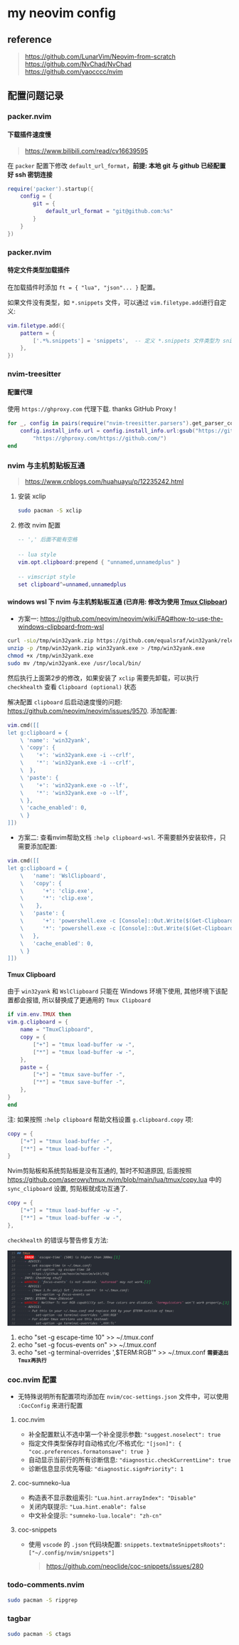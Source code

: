 <!-- markdownlint-disable MD013 -->
# my neovim config

## reference

> <https://github.com/LunarVim/Neovim-from-scratch>  
> <https://github.com/NvChad/NvChad>  
> <https://github.com/yaocccc/nvim>

## 配置问题记录

### packer.nvim

#### 下载插件速度慢

> <https://www.bilibili.com/read/cv16639595>

在 `packer` 配置下修改 `default_url_format`，**前提: 本地 git 与 github 已经配置好 ssh 密钥连接**

```lua
require('packer').startup({
    config = {
        git = {
            default_url_format = "git@github.com:%s"
        }
    }
})
```

### packer.nvim

#### 特定文件类型加载插件

在加载插件时添加 `ft = { "lua", "json"... }` 配置。

如果文件没有类型，如 `*.snippets` 文件，可以通过 `vim.filetype.add`进行自定义:

```lua
vim.filetype.add({
    pattern = {
        ['.*%.snippets'] = 'snippets',  -- 定义 *.snippets 文件类型为 snippets
    },
})
```

### nvim-treesitter

#### 配置代理

使用 `https://ghproxy.com` 代理下载. thanks GitHub Proxy !

```lua
for _, config in pairs(require("nvim-treesitter.parsers").get_parser_configs()) do
    config.install_info.url = config.install_info.url:gsub("https://github.com/",
        "https://ghproxy.com/https://github.com/")
end
```

### nvim 与主机剪贴板互通

> <https://www.cnblogs.com/huahuayu/p/12235242.html>

1. 安装 xclip

    ```sh
    sudo pacman -S xclip
    ````

2. 修改 nvim 配置

    ```lua
    -- ',' 后面不能有空格

    -- lua style
    vim.opt.clipboard:prepend { "unnamed,unnamedplus" }

    -- vimscript style
    set clipboard^=unnamed,unnamedplus
    ```

#### windows wsl 下 nvim 与主机剪贴板互通 (**已弃用: 修改为使用 [Tmux Clipboar](#tmux-clipboard)**)

- 方案一: <https://github.com/neovim/neovim/wiki/FAQ#how-to-use-the-windows-clipboard-from-wsl>

```sh
curl -sLo/tmp/win32yank.zip https://github.com/equalsraf/win32yank/releases/download/v0.0.4/win32yank-x64.zip
unzip -p /tmp/win32yank.zip win32yank.exe > /tmp/win32yank.exe
chmod +x /tmp/win32yank.exe
sudo mv /tmp/win32yank.exe /usr/local/bin/
```

然后执行上面第2步的修改，如果安装了 `xclip` 需要先卸载，可以执行 `checkhealth` 查看 `Clipboard (optional)` 状态

解决配置 `clipboard` 后启动速度慢的问题: <https://github.com/neovim/neovim/issues/9570>. 添加配置:

```lua
vim.cmd([[
let g:clipboard = {
    \ 'name': 'win32yank',
    \ 'copy': {
    \    '+': 'win32yank.exe -i --crlf',
    \    '*': 'win32yank.exe -i --crlf',
    \  },
    \ 'paste': {
    \    '+': 'win32yank.exe -o --lf',
    \    '*': 'win32yank.exe -o --lf',
    \ },
    \ 'cache_enabled': 0,
    \ }
]])
```

- 方案二: 查看nvim帮助文档 `:help clipboard-wsl`. 不需要额外安装软件，只需要添加配置:

```lua
vim.cmd([[
let g:clipboard = {
    \   'name': 'WslClipboard',
    \   'copy': {
    \      '+': 'clip.exe',
    \      '*': 'clip.exe',
    \    },
    \   'paste': {
    \      '+': 'powershell.exe -c [Console]::Out.Write($(Get-Clipboard -Raw).tostring().replace("`r", ""))',
    \      '*': 'powershell.exe -c [Console]::Out.Write($(Get-Clipboard -Raw).tostring().replace("`r", ""))',
    \   },
    \   'cache_enabled': 0,
    \ }
]])
```

#### Tmux Clipboard

由于 `win32yank` 和 `WslClipboard` 只能在 Windows 环境下使用, 其他环境下该配置都会报错, 所以替换成了更通用的 `Tmux Clipboard`

```lua
if vim.env.TMUX then
vim.g.clipboard = {
    name = "TmuxClipboard",
    copy = {
        ["+"] = "tmux load-buffer -w -",
        ["*"] = "tmux load-buffer -w -",
    },
    paste = {
        ["+"] = "tmux save-buffer -",
        ["*"] = "tmux save-buffer -",
    },
}
end
```

注: 如果按照 `:help clipboard` 帮助文档设置 `g.clipboard.copy` 项:

```lua
copy = {
    ["+"] = "tmux load-buffer -",
    ["*"] = "tmux load-buffer -",
}
```

Nvim剪贴板和系统剪贴板是没有互通的, 暂时不知道原因, 后面按照 <https://github.com/aserowy/tmux.nvim/blob/main/lua/tmux/copy.lua> 中的 `sync_clipboard` 设置, 剪贴板就成功互通了.

```lua
copy = {
    ["+"] = "tmux load-buffer -w -",
    ["*"] = "tmux load-buffer -w -",
},
```

`checkhealth` 的错误与警告修复方法:

![Nvim-Tmux-CheckHealth](images/nvim-tmux-checkhealth.png)

1. echo "set -g escape-time 10" >> ~/.tmux.conf
2. echo "set -g focus-events on" >> ~/.tmux.conf
3. echo "set -g terminal-overrides ',$TERM:RGB'" >> ~/.tmux.conf    **`需要退出Tmux再执行`**

### coc.nvim 配置

- 无特殊说明所有配置项均添加在 `nvim/coc-settings.json` 文件中，可以使用
  `:CocConfig` 来进行配置

1. coc.nvim

    - 补全配置默认不选中第一个补全提示参数: `"suggest.noselect": true`
    - 指定文件类型保存时自动格式化/不格式化: `"[json]": { "coc.preferences.formatonsave": true }`
    - 自动显示当前行的所有诊断信息: `"diagnostic.checkCurrentLine": true`
    - 诊断信息显示优先等级: `"diagnostic.signPriority": 1`

2. coc-sumneko-lua

    - 构造表不显示数组索引: `"Lua.hint.arrayIndex": "Disable"`
    - 关闭内联提示: `"Lua.hint.enable": false`
    - 中文补全提示: `"sumneko-lua.locale": "zh-cn"`

3. coc-snippets

    - 使用 `vscode` 的 `.json` 代码块配置: `snippets.textmateSnippetsRoots": ["~/.config/nvim/snippets"]`
       > <https://github.com/neoclide/coc-snippets/issues/280>

### todo-comments.nvim

```sh
sudo pacman -S ripgrep
```

### tagbar

```sh
sudo pacman -S ctags
```


